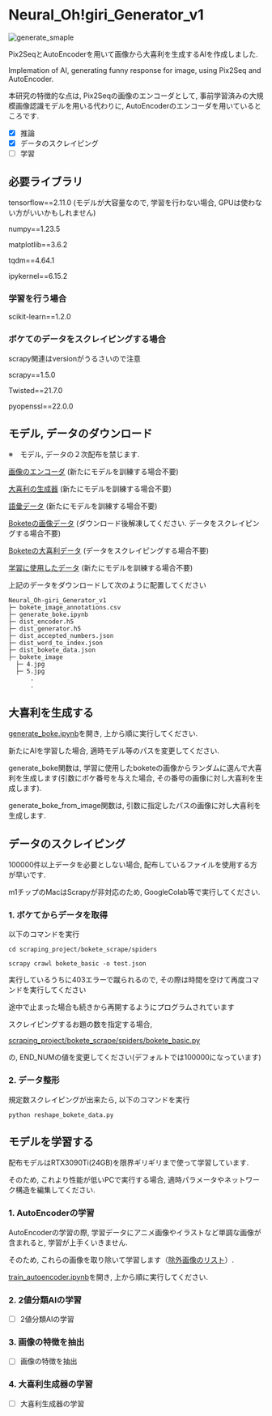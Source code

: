 # Neural_Oh!giri_Generator_v1

![generate_smaple](https://github.com/yryo1005/Neural_Oh-giri_Generator_v1/blob/main/image.png?raw=true)

Pix2SeqとAutoEncoderを用いて画像から大喜利を生成するAIを作成しました.

Implemation of AI, generating funny response for image, using Pix2Seq and AutoEncoder.

本研究の特徴的な点は, Pix2Seqの画像のエンコーダとして, 事前学習済みの大規模画像認識モデルを用いる代わりに, AutoEncoderのエンコーダを用いているところです.

- [X] 推論
- [X] データのスクレイピング
- [ ] 学習

## 必要ライブラリ

tensorflow==2.11.0 (モデルが大容量なので, 学習を行わない場合, GPUは使わない方がいいかもしれません)

numpy==1.23.5

matplotlib==3.6.2

tqdm==4.64.1

ipykernel==6.15.2

### 学習を行う場合

scikit-learn==1.2.0

### ボケてのデータをスクレイピングする場合

scrapy関連はversionがうるさいので注意

scrapy==1.5.0

Twisted==21.7.0

pyopenssl==22.0.0 

## モデル, データのダウンロード

※　モデル, データの２次配布を禁じます.

[画像のエンコーダ](https://drive.google.com/file/d/1VL3Gyr91_LSSVPyHknY4RnZMfy6Z8PZu/view?usp=share_link)
(新たにモデルを訓練する場合不要)

[大喜利の生成器](https://drive.google.com/file/d/1zxl9RC8dZFF4hYltz4V5AkHqgQTDZ8tf/view?usp=share_link)
(新たにモデルを訓練する場合不要)

[語彙データ](https://drive.google.com/file/d/1TelxXPss39oHVkOlEpGvmbCgQrsQMMib/view?usp=share_link)
(新たにモデルを訓練する場合不要)

[Boketeの画像データ](https://drive.google.com/file/d/1JJxKH7oYjtbjDebvMCyq15WWmklSHSvE/view?usp=share_link)
(ダウンロード後解凍してください. データをスクレイピングする場合不要)

[Boketeの大喜利データ](https://drive.google.com/file/d/1_cKPz-zfRphi9oa7wTMV_ilyaBbkqCs5/view?usp=share_link)
(データをスクレイピングする場合不要)

[学習に使用したデータ](https://drive.google.com/file/d/1G6HkNVT-OX7mhvutLt7HYuIU_k0a9JWm/view?usp=share_link)
(新たにモデルを訓練する場合不要)

上記のデータをダウンロードして次のように配置してください

```
Neural_Oh-giri_Generator_v1
├─ bokete_image_annotations.csv
├─ generate_boke.ipynb
├─ dist_encoder.h5
├─ dist_generator.h5
├─ dist_accepted_numbers.json
├─ dist_word_to_index.json
├─ dist_bokete_data.json
├─ bokete_image
  ├─ 4.jpg
  ├─ 5.jpg
      .
      .
```

## 大喜利を生成する

[generate_boke.ipynb](https://github.com/yryo1005/Neural_Oh-giri_Generator_v1/blob/main/generate_boke.ipynb)を開き, 上から順に実行してください.

新たにAIを学習した場合, 適時モデル等のパスを変更してください.

generate_boke関数は, 学習に使用したboketeの画像からランダムに選んで大喜利を生成します(引数にボケ番号を与えた場合, その番号の画像に対し大喜利を生成します).

generate_boke_from_image関数は, 引数に指定したパスの画像に対し大喜利を生成します.

## データのスクレイピング

100000件以上データを必要としない場合, 配布しているファイルを使用する方が早いです.

m1チップのMacはScrapyが非対応のため, GoogleColab等で実行してください.

### 1. ボケてからデータを取得

以下のコマンドを実行

```
cd scraping_project/bokete_scrape/spiders

scrapy crawl bokete_basic -o test.json
```

実行しているうちに403エラーで蹴られるので, その際は時間を空けて再度コマンドを実行してください

途中で止まった場合も続きから再開するようにプログラムされています

スクレイピングするお題の数を指定する場合, 

[scraping_project/bokete_scrape/spiders/bokete_basic.py](https://github.com/yryo1005/Neural_Oh-giri_Generator_v1/blob/main/scraping_project/bokete_scrape/spiders/bokete_basic.py)

の, END_NUMの値を変更してください(デフォルトでは100000になっています)

### 2. データ整形

規定数スクレイピングが出来たら, 以下のコマンドを実行

```
python reshape_bokete_data.py
```

## モデルを学習する

配布モデルはRTX3090Ti(24GB)を限界ギリギリまで使って学習しています.

そのため, これより性能が低いPCで実行する場合, 適時パラメータやネットワーク構造を編集してください.

### 1. AutoEncoderの学習
AutoEncoderの学習の際, 学習データにアニメ画像やイラストなど単調な画像が含まれると, 学習が上手くいきません.

そのため, これらの画像を取り除いて学習します（[除外画像のリスト](https://github.com/yryo1005/Neural_Oh-giri_Generator_v1/blob/main/bokete_image_annotations.csv)）.

[train_autoencoder.ipynb](https://github.com/yryo1005/Neural_Oh-giri_Generator_v1/blob/main/train_autoencoder.ipynb)を開き, 上から順に実行してください.

### 2. 2値分類AIの学習
- [ ] 2値分類AIの学習
### 3. 画像の特徴を抽出
- [ ] 画像の特徴を抽出
### 4. 大喜利生成器の学習
- [ ] 大喜利生成器の学習
